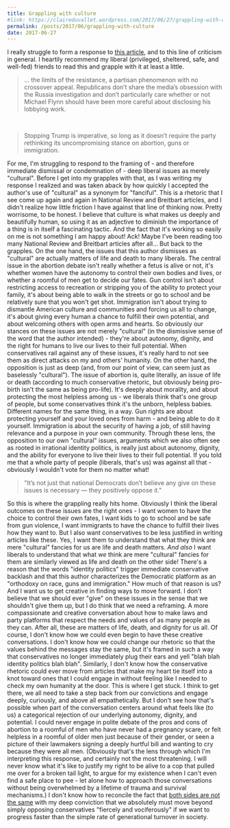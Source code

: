 ```yaml
---
title: Grappling with culture
#link: https://claireduvallet.wordpress.com/2017/06/27/grappling-with-culture/
permalink: /posts/2017/06/grappling-with-culture
date: 2017-06-27
---
```



I really struggle to form a response to [this article](http://www.nationalreview.com/article/448894/democrats-georgia-special-election-why-democrats-keep-losing), and to this line of criticism in general. I heartily recommend my liberal (privileged, sheltered, safe, and well-fed) friends to read this and grapple with it at least a little. 

> ... the limits of the resistance, a partisan phenomenon with no crossover appeal. Republicans don’t share the media’s obsession with the Russia investigation and don’t particularly care whether or not Michael Flynn should have been more careful about disclosing his lobbying work.

 

> Stopping Trump is imperative, so long as it doesn’t require the party rethinking its uncompromising stance on abortion, guns or immigration.

For me, I'm struggling to respond to the framing of - and therefore immediate dismissal or condemnation of - deep liberal issues as merely "cultural".  Before I get into my grapples with that, as I was writing my response I realized and was taken aback by how quickly I accepted the author's use of "cultural" as a synonym for "fanciful". This is a rhetoric that I see come up again and again in National Review and Breitbart articles, and I didn't realize how little friction I have against that line of thinking now. Pretty worrisome, to be honest. I believe that culture is what makes us deeply and beautifully human, so using it as an adjective to diminish the importance of a thing is in itself a fascinating tactic. And the fact that it's working so easily on me is not something I am happy about! Ack! Maybe I've been reading too many National Review and Breitbart articles after all... But back to the grapples. On the one hand, the issues that this author dismisses as "cultural" are actually matters of life and death to many liberals. The central issue in the abortion debate isn't really whether a fetus is alive or not, it's whether women have the autonomy to control their own bodies and lives, or whether a roomful of men get to decide our fates. Gun control isn't about restricting access to recreation or stripping you of the ability to protect your family, it's about being able to walk in the streets or go to school and be relatively sure that you won't get shot. Immigration isn't about trying to dismantle American culture and communities and forcing us all to change, it's about giving every human a chance to fulfill their own potential, and about welcoming others with open arms and hearts. So obviously our stances on these issues are not merely "cultural" (in the dismissive sense of the word that the author intended) - they're about autonomy, dignity, and the right for humans to live our lives to their full potential. When conservatives rail against any of these issues, it's really hard to not see them as direct attacks on my and others' humanity. On the other hand, the opposition is just as deep (and, from our point of view, can seem just as baselessly "cultural"). The issue of abortion is, quite literally, an issue of life or death (according to much conservative rhetoric, but obviously being pro-birth isn't the same as being pro-life). It's deeply about morality, and about protecting the most helpless among us - we liberals think that's one group of people, but some conservatives think it's the unborn, helpless babies. Different names for the same thing, in a way. Gun rights are about protecting yourself and your loved ones from harm - and being able to do it yourself. Immigration is about the security of having a job, of still having relevance and a purpose in your own community. Through these lens, the opposition to our own "cultural" issues, arguments which we also often see as rooted in irrational identity politics, is really just about autonomy, dignity, and the ability for everyone to live their lives to their full potential. If you told me that a whole party of people (liberals, that's us) was against all that - obviously I wouldn't vote for them no matter what! 

> "It’s not just that national Democrats don’t believe any give on these issues is necessary — they positively oppose it." 

So this is where the grappling really hits home. Obviously I think the liberal outcomes on these issues are the right ones - I want women to have the choice to control their own fates, I want kids to go to school and be safe from gun violence, I want immigrants to have the chance to fulfill their lives how they want to. But I also want conservatives to be less justified in writing articles like these. Yes, I want them to understand that what they think are mere "cultural" fancies for us are life and death matters. _And also_ I want liberals to understand that what _we_ think are mere "cultural" fancies for them are similarly viewed as life and death on the other side! There's a reason that the words "identity politics" trigger immediate conservative backlash and that this author characterizes the Democratic platform as an "orthodoxy on race, guns and immigration." How much of that reason is us? And I want us to get creative in finding ways to move forward. I don't believe that we should ever "give" on these issues in the sense that we shouldn't give them up, but I do think that we need a reframing. A more compassionate and creative conversation about how to make laws and party platforms that respect the needs and values of as many people as they can. After all, these are matters of life, death, and dignity for us all. Of course, I don't know how we could even begin to have these creative conversations. I don't know how we could change our rhetoric so that the values behind the messages stay the same, but it's framed in such a way that conservatives no longer immediately plug their ears and yell "blah blah identity politics blah blah". Similarly, I don't know how the conservative rhetoric could ever move from articles that make my heart tie itself into a knot toward ones that I could engage in without feeling like I needed to check my own humanity at the door. This is where I get stuck. I think to get there, we all need to take a step back from our convictions and engage deeply, curiously, and above all empathetically. But I don't see how that's possible when part of the conversation centers around what feels like (to us) a categorical rejection of our underlying autonomy, dignity, and potential. I could never engage in polite debate of the pros and cons of abortion to a roomful of men who have never had a pregnancy scare, or felt helpless in a roomful of older men just because of their gender, or seen a picture of their lawmakers signing a deeply hurtful bill and wanting to cry because they were all men. (Obviously that's the lens through which I'm interpreting this response, and certainly not the most threatening. I will never know what it's like to justify my right to be alive to a cop that pulled me over for a broken tail light, to argue for my existence when I can't even find a safe place to pee - let alone how to approach those conversations without being overwhelmed by a lifetime of trauma and survival mechanisms.) I don't know how to reconcile the fact that [both sides are not the same](https://medium.com/athena-talks/that-heineken-ad-isnt-sweet-it-s-dangerous-f743ba72d989) with my deep conviction that we absolutely must move beyond simply opposing conservatives "fiercely and vociferously" if we want to progress faster than the simple rate of generational turnover in society.